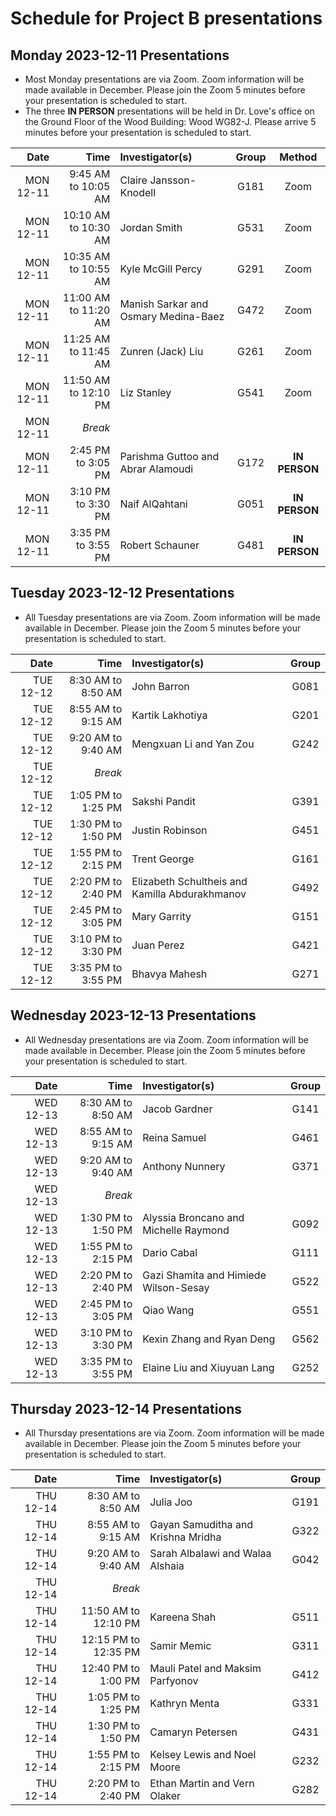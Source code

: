 # Schedule for Project B presentations

## Monday 2023-12-11 Presentations

- Most Monday presentations are via Zoom. Zoom information will be made available in December. Please join the Zoom 5 minutes before your presentation is scheduled to start.
- The three **IN PERSON** presentations will be held in Dr. Love's office on the Ground Floor of the Wood Building: Wood WG82-J. Please arrive 5 minutes before your presentation is scheduled to start.

Date | Time | Investigator(s) | Group | Method
---------: | --------: | :--------------------------------- | :-----: | :------:
MON 12-11 | 9:45 AM to 10:05 AM | Claire Jansson-Knodell | G181 | Zoom
MON 12-11 | 10:10 AM to 10:30 AM | Jordan Smith | G531 | Zoom
MON 12-11 | 10:35 AM to 10:55 AM | Kyle McGill Percy | G291 | Zoom
MON 12-11 | 11:00 AM to 11:20 AM | Manish Sarkar and Osmary Medina-Baez | G472 | Zoom
MON 12-11 | 11:25 AM to 11:45 AM | Zunren (Jack) Liu | G261 | Zoom
MON 12-11 | 11:50 AM to 12:10 PM | Liz Stanley | G541 | Zoom
MON 12-11 | *Break*
MON 12-11 | 2:45 PM to 3:05 PM | Parishma Guttoo and Abrar Alamoudi | G172 | **IN PERSON**
MON 12-11 | 3:10 PM to 3:30 PM | Naif AlQahtani | G051 | **IN PERSON**
MON 12-11 | 3:35 PM to 3:55 PM | Robert Schauner | G481 | **IN PERSON**

## Tuesday 2023-12-12 Presentations

- All Tuesday presentations are via Zoom. Zoom information will be made available in December. Please join the Zoom 5 minutes before your presentation is scheduled to start.

Date | Time | Investigator(s) | Group 
---------: | --------: | :--------------------------------- | :-----: 
TUE 12-12 | 8:30 AM to 8:50 AM | John Barron | G081
TUE 12-12 | 8:55 AM to 9:15 AM | Kartik Lakhotiya | G201
TUE 12-12 | 9:20 AM to 9:40 AM | Mengxuan Li and Yan Zou | G242
TUE 12-12 | *Break*
TUE 12-12 | 1:05 PM to 1:25 PM | Sakshi Pandit | G391
TUE 12-12 | 1:30 PM to 1:50 PM | Justin Robinson | G451
TUE 12-12 | 1:55 PM to 2:15 PM | Trent George | G161
TUE 12-12 | 2:20 PM to 2:40 PM | Elizabeth Schultheis and Kamilla Abdurakhmanov | G492
TUE 12-12 | 2:45 PM to 3:05 PM | Mary Garrity | G151
TUE 12-12 | 3:10 PM to 3:30 PM | Juan Perez | G421
TUE 12-12 | 3:35 PM to 3:55 PM | Bhavya Mahesh | G271

## Wednesday 2023-12-13 Presentations

- All Wednesday presentations are via Zoom. Zoom information will be made available in December. Please join the Zoom 5 minutes before your presentation is scheduled to start.

Date | Time | Investigator(s) | Group 
---------: | --------: | :--------------------------------- | :-----: 
WED 12-13 | 8:30 AM to 8:50 AM | Jacob Gardner | G141
WED 12-13 | 8:55 AM to 9:15 AM | Reina Samuel | G461
WED 12-13 | 9:20 AM to 9:40 AM | Anthony Nunnery | G371
WED 12-13 | *Break*
WED 12-13 | 1:30 PM to 1:50 PM | Alyssia Broncano and Michelle Raymond | G092
WED 12-13 | 1:55 PM to 2:15 PM | Dario Cabal | G111
WED 12-13 | 2:20 PM to 2:40 PM | Gazi Shamita and Himiede Wilson-Sesay | G522
WED 12-13 | 2:45 PM to 3:05 PM | Qiao Wang | G551
WED 12-13 | 3:10 PM to 3:30 PM | Kexin Zhang and Ryan Deng | G562
WED 12-13 | 3:35 PM to 3:55 PM | Elaine Liu and Xiuyuan Lang | G252

## Thursday 2023-12-14 Presentations

- All Thursday presentations are via Zoom. Zoom information will be made available in December. Please join the Zoom 5 minutes before your presentation is scheduled to start.

Date | Time | Investigator(s) | Group 
---------: | --------: | :--------------------------------- | :-----: 
THU 12-14 | 8:30 AM to 8:50 AM | Julia Joo | G191
THU 12-14 | 8:55 AM to 9:15 AM | Gayan Samuditha and Krishna Mridha | G322
THU 12-14 | 9:20 AM to 9:40 AM | Sarah Albalawi and Walaa Alshaia | G042
THU 12-14 | *Break*
THU 12-14 | 11:50 AM to 12:10 PM | Kareena Shah | G511
THU 12-14 | 12:15 PM to 12:35 PM | Samir Memic | G311
THU 12-14 | 12:40 PM to 1:00 PM | Mauli Patel and Maksim Parfyonov | G412
THU 12-14 | 1:05 PM to 1:25 PM | Kathryn Menta | G331
THU 12-14 | 1:30 PM to 1:50 PM | Camaryn Petersen | G431
THU 12-14 | 1:55 PM to 2:15 PM | Kelsey Lewis and Noel Moore | G232
THU 12-14 | 2:20 PM to 2:40 PM | Ethan Martin and Vern Olaker | G282


